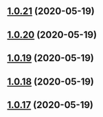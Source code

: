 ## [1.0.21](https://github.com/Path-Check/covid-safe-paths/compare/1.0.20...1.0.21) (2020-05-19)



## [1.0.20](https://github.com/Path-Check/covid-safe-paths/compare/1.0.19...1.0.20) (2020-05-19)



## [1.0.19](https://github.com/Path-Check/covid-safe-paths/compare/1.0.18...1.0.19) (2020-05-19)



## [1.0.18](https://github.com/Path-Check/covid-safe-paths/compare/1.0.17...1.0.18) (2020-05-19)



## [1.0.17](https://github.com/Path-Check/covid-safe-paths/compare/1.0.16...1.0.17) (2020-05-19)



